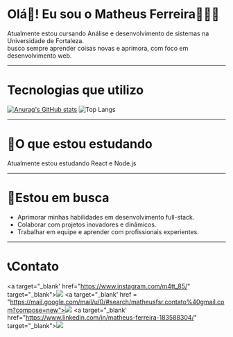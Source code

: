 # Olá👋! Eu sou o Matheus Ferreira👨🏻‍💻
Atualmente estou cursando Análise e desenvolvimento de sistemas na Universidade de Fortaleza.<br>
busco sempre aprender coisas novas e aprimora, com foco em desenvolvimento web.
<hr>

<h1>Tecnologias que utilizo</h1>

[![Anurag's GitHub stats](https://github-readme-stats.vercel.app/api?username=Mattferreira1&show_icons=true&theme=radical)](https://github.com/anuraghazra/github-readme-stats)
![Top Langs](https://github-readme-stats.vercel.app/api/top-langs/?username=Mattferreira1&layout=compact&theme=radical)

<hr>

# 🌱O que estou estudando

<p>Atualmente estou estudando React e Node.js</p>
<hr>

# 🎯Estou em busca

* Aprimorar minhas habilidades em desenvolvimento full-stack.
* Colaborar com projetos inovadores e dinâmicos.
* Trabalhar em equipe e aprender com profissionais experientes.

<hr>

# 📞Contato

<a target="_blank' href="https://www.instagram.com/m4tt_85/" target="_blank"><img src="https://img.shields.io/badge/-Instagram-%23E4405F?style=for-the-badge&logo=instagram&logoColor=white" target="_blank"></a>
  <a target="_blank' href = "https://mail.google.com/mail/u/0/#search/matheusfsr.contato%40gmail.com?compose=new"><img src="https://img.shields.io/badge/-Email-%23333?style=for-the-badge&logo=gmail&logoColor=white" target="_blank"></a>
  <a target="_blank' href="https://www.linkedin.com/in/matheus-ferreira-183588304/" target="_blank"><img src="https://img.shields.io/badge/-LinkedIn-%230077B5?style=for-the-badge&logo=linkedin&logoColor=white" target="_blank"></a> 
